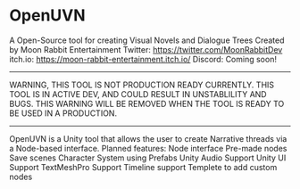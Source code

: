 # OpenUVN
A Open-Source tool for creating Visual Novels and Dialogue Trees
Created by Moon Rabbit Entertainment
Twitter: https://twitter.com/MoonRabbitDev
itch.io: https://moon-rabbit-entertainment.itch.io/
Discord: Coming soon!

***
WARNING, THIS TOOL IS NOT PRODUCTION READY CURRENTLY.
THIS TOOL IS IN ACTIVE DEV, AND COULD RESULT IN UNSTABLILITY AND BUGS.
THIS WARNING WILL BE REMOVED WHEN THE TOOL IS READY TO BE USED IN A PRODUCTION.
***

OpenUVN is a Unity tool that allows the user to create Narrative threads via a Node-based interface.
Planned features:
Node interface
Pre-made nodes
Save scenes
Character System using Prefabs
Unity Audio Support
Unity UI Support
TextMeshPro Support
Timeline support
Templete to add custom nodes
